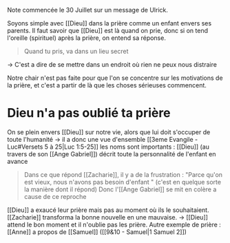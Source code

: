 Note commencée le 30 Juillet sur un message de Ulrick.

Soyons simple avec [[Dieu]] dans la prière comme un enfant envers ses parents.
Il faut savoir que [[Dieu]] est là quand on prie, donc si on tend l'oreille (spirituel) après la prière, on entend sa réponse.

> Quand tu pris, va dans un lieu secret

-> C'est a dire de se mettre dans un endroit où rien ne peux nous distraire

Notre chair n'est pas faite pour que l'on se concentre sur les motivations de la prière, et c'est a partir de là que les choses sérieuses commencent.
# Dieu n'a pas oublié ta prière
On se plein envers [[Dieu]] sur notre vie, alors que lui doit s'occuper de toute l'humanité -> il a donc une vue d'ensemble 
[[3eme Evangile - Luc#Versets 5 à 25|Luc 1:5-25]] les noms sont importants : [[Dieu]] (au travers de son [[Ange Gabriel]]) décrit toute la personnalité de l'enfant en avance
> Dans ce que répond [[Zacharie]], il y a de la frustration : "Parce qu'on est vieux, nous n'avons pas besoin d'enfant " (c'est en quelque sorte la manière dont il répond)
> Donc l'[[Ange Gabriel]] se mit en colère a cause de ce reproche

[[Dieu]] a exaucé leur prière mais pas au moment où ils le souhaitaient. [[Zacharie]] transforma la bonne nouvelle en une mauvaise.
-> [[Dieu]] attend le bon moment et il n'oublie pas les prière.
Autre exemple de prière : [[Anne]] a propos de [[Samuel]] ([[9&10 - Samuel|1 Samuel 2]])
